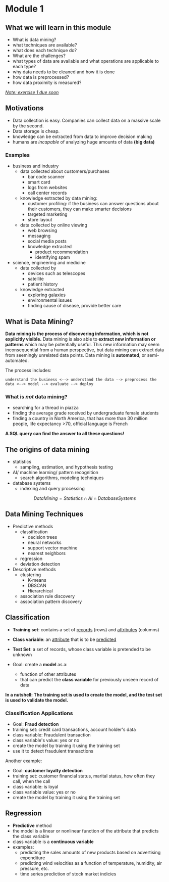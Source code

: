 # Module 1

## What we will learn in this module

- What is data mining?
- what techniques are available?
- what does each technique do?
- What are the challenges?
- what types of data are available and what operations are applicable to each type?
- why data needs to be cleaned and how it is done
- how data is preprocessed?
- how data proximity is measured?



<u>*Note: exercise 1 due soon*</u>



## Motivations

- Data collection is easy. Companies can collect data on a massive scale by the second. 
- Data storage is cheap.
- knowledge can be extracted from data to improve decision making
- humans are *incapable* of analyzing huge amounts of data **(big data)**

### Examples

- business and industry
  - data collected about customers/purchases
    - bar code scanner
    - smart card
    - logs from websites
    - call center records
  - knowledge extracted by data mining:
    - customer profiling: if the business can answer questions about their customers, they can make smarter decisions
    - targeted marketing
    - store layout
  - data collected by online viewing
    - web browsing
    - messaging
    - social media posts
    - knowledge extracted
      - product recommendation
      - identifying spam
- science, engineering and medicine
  - data collected by
    - devices such as telescopes
    - satellite
    - patient history
  - knowledge extracted
    - exploring galaxies
    - environmental issues
    - finding cause of disease, provide better care





## What is Data Mining?

**Data mining is the process of discovering information, which is not explicitly visible.** Data mining is also able to **extract new information or patterns** which may be potentially useful. This new information may seem inconsequential from a human perspective, but data mining can extract data from seemingly unrelated data points. Data mining is **automated**, or semi-automated.



The process includes:

`understand the business <--> understand the data --> preprocess the data <--> model --> evaluate --> deploy`



### What is *not* data mining?

- searching for a thread in piazza
- finding the average grade received by undergraduate female students
- finding a country in North America, that has more than 30 million people, life expectancy >70, official language is French



**A SQL query can find the answer to all these questions!**



## The origins of data mining

- statistics
  - sampling, estimation, and hypothesis testing 
- AI/ machine learning/ pattern recognition
  - search algorithms, modeling techniques
- database systems
  - indexing and query processing


$$
Data Mining = Statistics \cap AI \cap DatabaseSystems
$$




## Data Mining Techniques

- Predictive methods
  - classification
    - decision trees
    - neural networks
    - support vector machine
    - nearest neighbors
  - regression
  - deviation detection
- Descriptive methods
  - clustering
    - K-means
    - DBSCAN
    - Hierarchical
  - association rule discovery
  - association pattern discovery



## Classification

- **Training set**: contains a set of <u>records</u> (rows) and <u>attributes</u> (columns)
- **Class variable**: an <u>attribute</u> that is to be <u>predicted</u>
- **Test Set**: a set of records, whose class variable is pretended to be unknown



- Goal: create a **model** as a:
  - function of other attributes
  - that can predict the **class variable** for previously unseen record of data



**In a nutshell: The training set is used to create the model, and the test set is used to validate the model.**



### Classification Applications

- Goal: **Fraud detection**
- training set: credit card transactions, account holder's data
- class variable: Fraudulent transaction
- class variable's value: yes or no
- create the model by training it using the training set
- use it to detect fraudulent transactions



Another example:

- Goal: **customer loyalty detection**
- training set: customer financial status, marital status, how often they call, when the call
- class variable: is loyal
- class variable value: yes or no
- create the model by training it using the training set





## Regression

- **Predictive** method
- the model is a linear or nonlinear function of the attribute that predicts the class variable
- class variable is a **continuous variable**
- examples:
  - predicting the sales amounts of new products based on advertising expenditure
  - predicting wind velocities as a function of temperature, humidity, air pressure, etc.
  - time series prediction of stock market indicies